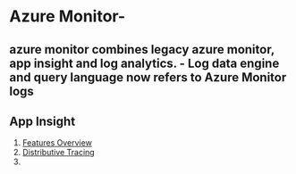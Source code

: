 # Azure Monitor- 
  azure monitor combines legacy azure monitor, app insight and log analytics.
	- Log data engine and query language now refers to Azure Monitor logs
  - 

## App Insight
1. [Features Overview](appi.features.md)
2. [Distributive Tracing](appi.distr.tracing.md)
3. 